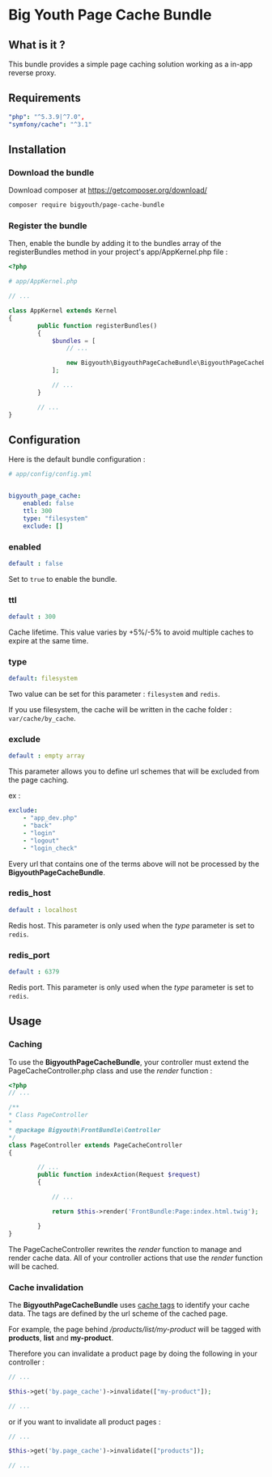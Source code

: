 
# Big Youth Page Cache Bundle

## What is it ?

This bundle provides a simple page caching solution working as a in-app reverse proxy.

## Requirements
```yml
"php": "^5.3.9|^7.0",
"symfony/cache": "^3.1"
```    
    
## Installation

### Download the bundle

Download composer at https://getcomposer.org/download/

```bash
composer require bigyouth/page-cache-bundle
```

### Register the bundle

Then, enable the bundle by adding it to the bundles array of the registerBundles method in your project's app/AppKernel.php file :

```php
<?php

# app/AppKernel.php

// ...

class AppKernel extends Kernel
{
        public function registerBundles()
        {
            $bundles = [
                // ...

                new Bigyouth\BigyouthPageCacheBundle\BigyouthPageCacheBundle(),
            ];

            // ...
        }

        // ...
}
```


## Configuration

Here is the default bundle configuration :

```yml   
# app/config/config.yml


bigyouth_page_cache:
    enabled: false
    ttl: 300
    type: "filesystem"
    exclude: []
```
### enabled
```yml  
default : false
```

Set to `true` to enable the bundle.

### ttl
```yml  
default : 300
```

Cache lifetime. This value varies by +5%/-5% to avoid multiple caches to expire at the same time.

### type
```yml  
default: filesystem
```

Two value can be set for this parameter : `filesystem` and `redis`.

If you use filesystem, the cache will be written in the cache folder : `var/cache/by_cache`.

### exclude
```yml
default : empty array
```

This parameter allows you to define url schemes that will be excluded from the page caching.

ex : 
```yml
exclude:
    - "app_dev.php"
    - "back"
    - "login"
    - "logout"
    - "login_check"
```
Every url that contains one of the terms above will not be processed by the **BigyouthPageCacheBundle**.

### redis_host
```yml  
default : localhost
```
Redis host. This parameter is only used when the *type* parameter is set to `redis`.

### redis_port
```yml
default : 6379
```

Redis port. This parameter is only used when the *type* parameter is set to `redis`.


## Usage

### Caching

To use the **BigyouthPageCacheBundle**, your controller must extend the PageCacheController.php class and use the *render* function :

```php
<?php
// ...

/**
* Class PageController
*
* @package Bigyouth\FrontBundle\Controller
*/
class PageController extends PageCacheController
{

        // ...
        public function indexAction(Request $request)
        {

            // ...

            return $this->render('FrontBundle:Page:index.html.twig');

        }
}
```

The PageCacheController rewrites the *render* function to manage and render cache data. All of your controller actions that use the *render* function will be cached.

### Cache invalidation

The **BigyouthPageCacheBundle** uses [cache tags](https://symfony.com/blog/new-in-symfony-3-2-tagged-cache) to identify your cache data. The tags are defined by the url scheme of the cached page.

For example, the page behind */products/list/my-product* will be tagged with **products**, **list** and **my-product**.

Therefore you can invalidate a product page by doing the following in your controller :

```php
// ...

$this->get('by.page_cache')->invalidate(["my-product"]);

// ...
```

or if you want to invalidate all product pages :

```php
// ...

$this->get('by.page_cache')->invalidate(["products"]);

// ...
```